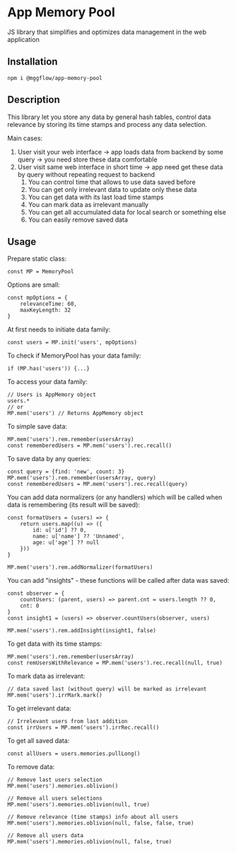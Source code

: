 # App Memory Pool

JS library that simplifies and optimizes data management in the web application

## Installation

```
npm i @mggflow/app-memory-pool
```

## Description

This library let you store any data by general hash tables, control data relevance by storing its time stamps and
process
any data selection.

Main cases:

1. User visit your web interface -> app loads data from backend by some query -> you need store these data comfortable
2. User visit same web interface in short time -> app need get these data by query without repeating request to backend
    1. You can control time that allows to use data saved before
    2. You can get only irrelevant data to update only these data
    3. You can get data with its last load time stamps
    4. You can mark data as irrelevant manually
    5. You can get all accumulated data for local search or something else
    6. You can easily remove saved data

## Usage

Prepare static class:

```
const MP = MemoryPool
```

Options are small:

```
const mpOptions = {
    relevanceTime: 60,
    maxKeyLength: 32
}
```

At first needs to initiate data family:

```
const users = MP.init('users', mpOptions)
```

To check if MemoryPool has your data family:

```
if (MP.has('users')) {...}
```

To access your data family:

```
// Users is AppMemory object
users.*
// or
MP.mem('users') // Returns AppMemory object
```

To simple save data:

```
MP.mem('users').rem.remember(usersArray)
const rememberedUsers = MP.mem('users').rec.recall()
```

To save data by any queries:

```
const query = {find: 'new', count: 3}
MP.mem('users').rem.remember(usersArray, query)
const rememberedUsers = MP.mem('users').rec.recall(query)
```

You can add data normalizers (or any handlers) which will be called when data is remembering (its result will be saved):

```
const formatUsers = (users) => {
    return users.map((u) => ({
        id: u['id'] ?? 0,
        name: u['name'] ?? 'Unnamed',
        age: u['age'] ?? null
    }))
}

MP.mem('users').rem.addNormalizer(formatUsers)
```

You can add "insights" - these functions will be called after data was saved:

```
const observer = {
    countUsers: (parent, users) => parent.cnt = users.length ?? 0,
    cnt: 0
}
const insight1 = (users) => observer.countUsers(observer, users)

MP.mem('users').rem.addInsight(insight1, false)
```

To get data with its time stamps:

```
MP.mem('users').rem.remember(usersArray)
const remUsersWithRelevance = MP.mem('users').rec.recall(null, true)
```

To mark data as irrelevant:
```
// data saved last (without query) will be marked as irrelevant
MP.mem('users').irrMark.mark()
```

To get irrelevant data:
```
// Irrelevant users from last addition
const irrUsers = MP.mem('users').irrRec.recall()
```

To get all saved data:
```
const allUsers = users.memories.pullLong()
```

To remove data:
```
// Remove last users selection
MP.mem('users').memories.oblivion()

// Remove all users selections
MP.mem('users').memories.oblivion(null, true)

// Remove relevance (time stamps) info about all users
MP.mem('users').memories.oblivion(null, false, false, true)

// Remove all users data
MP.mem('users').memories.oblivion(null, false, true)
```